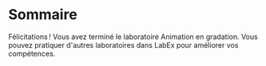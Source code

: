 # Sommaire

Félicitations ! Vous avez terminé le laboratoire Animation en gradation. Vous pouvez pratiquer d'autres laboratoires dans LabEx pour améliorer vos compétences.
